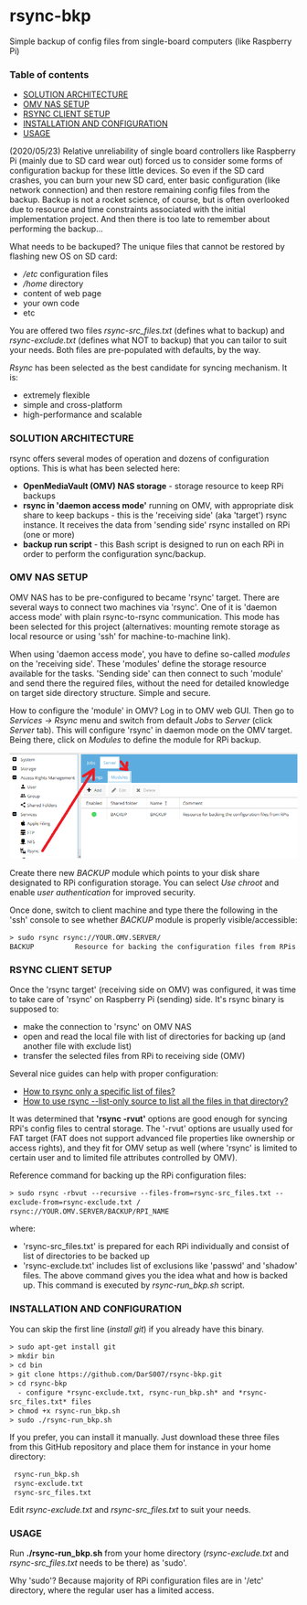 # rsync-bkp
Simple backup of config files from single-board computers (like Raspberry Pi)

### Table of contents
* [SOLUTION ARCHITECTURE](#SOLUTION-ARCHITECTURE)
* [OMV NAS SETUP](#OMV-NAS-SETUP)
* [RSYNC CLIENT SETUP](#RSYNC-CLIENT-SETUP)
* [INSTALLATION AND CONFIGURATION](INSTALLATION-AND-CONFIGURATION)
* [USAGE](USAGE)

(2020/05/23) Relative unreliability of single board controllers like Raspberry Pi (mainly due to SD card wear out) forced us to consider some forms of configuration backup for these little devices. So even if the SD card crashes, you can burn your new SD card, enter basic configuration (like network connection) and then restore remaining config files from the backup. Backup is not a rocket science, of course, but is often overlooked due to resource and time constraints associated with the initial implementation project. And then there is too late to remember about performing the backup... 

What needs to be backuped? The unique files that cannot be restored by flashing new OS on SD card:
 * */etc* configuration files
 * */home* directory
 * content of web page
 * your own code
 * etc

You are offered two files *rsync-src_files.txt* (defines what to backup) and *rsync-exclude.txt* (defines what NOT to backup) that you can tailor to suit your needs. Both files are pre-populated with defaults, by the way.

*Rsync* has been selected as the best candidate for syncing mechanism. It is:
  * extremely flexible
  * simple and cross-platform
  * high-performance and scalable

### SOLUTION ARCHITECTURE
rsync offers several modes of operation and dozens of configuration options. This is what has been selected here:
  * **OpenMediaVault (OMV) NAS storage** - storage resource to keep RPi backups
  * **rsync in 'daemon access mode'** running on OMV, with appropriate disk share to keep backups - this is the 'receiving side' (aka 'target') rsync instance. It receives the data from 'sending side' rsync installed on RPi (one or more)
  * **backup run script** - this Bash script is designed to run on each RPi in order to perform the configuration sync/backup.
  
###  OMV NAS SETUP

OMV NAS has to be pre-configured to became 'rsync' target. There are several ways to connect two machines via 'rsync'. One of it is 'daemon access mode' with plain rsync-to-rsync communication. This mode has been selected for this project (alternatives: mounting remote storage as local resource or using 'ssh' for machine-to-machine link). 

When using 'daemon access mode', you have to define so-called *modules* on the 'receiving side'. These 'modules' define the storage resource available for the tasks. 'Sending side' can then connect to such 'module' and send there the reguired files, without the need for detailed knowledge on target side directory structure. Simple and secure.

How to configure the 'module' in OMV? Log in to OMV web GUI. Then go to *Services → Rsync* menu and switch from default *Jobs* to *Server* (click *Server* tab). This will configure 'rsync' in daemon mode on the OMV target. Being there, click on *Modules* to define the module for RPi backup. 

![alt text](https://raw.githubusercontent.com/DarS007/rsync-bkp/master/OMV_rsync_setup.01.png "OMV setup for 'rsync' daemon")

Create there new *BACKUP* module which points to your disk share designated to RPi configuration storage. You can select *Use chroot* and enable *user authentication* for improved security.

Once done, switch to client machine and type there the following in the 'ssh' console to see whether *BACKUP* module is properly visible/accessible:
```
> sudo rsync rsync://YOUR.OMV.SERVER/
BACKUP          Resource for backing the configuration files from RPis
```

### RSYNC CLIENT SETUP

Once the 'rsync target' (receiving side on OMV) was configured, it was time to take care of 'rsync' on Raspberry Pi (sending) side. It's rsync binary is supposed to:
  *  make the connection to 'rsync' on OMV NAS
  *  open and read the local file with list of directories for backing up (and another file with exclude list)
  *  transfer the selected files from RPi to receiving side (OMV)

Several nice guides can help with proper configuration:
  *  [How to rsync only a specific list of files?](https://stackoverflow.com/questions/16647476/how-to-rsync-only-a-specific-list-of-files)
  *  [How to use rsync --list-only source to list all the files in that directory?](https://stackoverflow.com/questions/13414086/how-to-use-rsync-list-only-source-to-list-all-the-files-in-that-directory)

It was determined that **'rsync -rvut'** options are good enough for syncing RPi's config files to central storage. The '-rvut' options are usually used for FAT target (FAT does not support advanced file properties like ownership or access rights), and they fit for OMV setup as well (where 'rsync' is limited to certain user and to limited file attributes controlled by OMV).

Reference command for backing up the RPi configuration files:
```
> sudo rsync -rbvut --recursive --files-from=rsync-src_files.txt --exclude-from=rsync-exclude.txt / rsync://YOUR.OMV.SERVER/BACKUP/RPI_NAME
```
where:
 * 'rsync-src_files.txt' is prepared for each RPi individually and consist of list of directories to be backed up
 * 'rsync-exclude.txt' includes list of exclusions like 'passwd' and 'shadow' files.
The above command gives you the idea what and how is backed up. This command is executed by *rsync-run_bkp.sh* script.

### INSTALLATION AND CONFIGURATION
You can skip the first line (*install git*) if you already have this binary.
```
> sudo apt-get install git
> mkdir bin
> cd bin
> git clone https://github.com/DarS007/rsync-bkp.git
> cd rsync-bkp
  - configure *rsync-exclude.txt, rsync-run_bkp.sh* and *rsync-src_files.txt* files
> chmod +x rsync-run_bkp.sh
> sudo ./rsync-run_bkp.sh
```
If you prefer, you can install it manually. Just download these three files from this GitHub repository and place them for instance in your home directory:
```
 rsync-run_bkp.sh 
 rsync-exclude.txt
 rsync-src_files.txt
```
Edit *rsync-exclude.txt* and *rsync-src_files.txt* to suit your needs.

### USAGE
Run **./rsync-run_bkp.sh** from your home directory (*rsync-exclude.txt* and *rsync-src_files.txt* needs to be there) as 'sudo'.

Why 'sudo'? Because majority of RPi configuration files are in '/etc' directory, where the regular user has a limited access.
